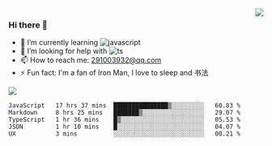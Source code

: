 <img align='right' src='https://github-readme-stats.vercel.app/api?username=niaogege&show_icons=true&theme=radical'/>

### Hi there 👋

- 🌱 I’m currently learning ![javascript](https://img.shields.io/badge/javacript-learn-orange)
- 🤔 I’m looking for help with ![ts](https://img.shields.io/badge/ts-learn-yellow)
- 📫 How to reach me: 291003932@qq.com
- ⚡ Fun fact:  I'm a fan of Iron Man, I love to sleep and 书法

![](https://github-readme-stats.vercel.app/api/top-langs/?username=niaogege&layout=compact)

<!--START_SECTION:waka-->
```text
JavaScript   17 hrs 37 mins  ███████████████▒░░░░░░░░░   60.83 % 
Markdown     8 hrs 25 mins   ███████▒░░░░░░░░░░░░░░░░░   29.07 % 
TypeScript   1 hr 36 mins    █▒░░░░░░░░░░░░░░░░░░░░░░░   05.53 % 
JSON         1 hr 10 mins    █░░░░░░░░░░░░░░░░░░░░░░░░   04.07 % 
UX           3 mins          ░░░░░░░░░░░░░░░░░░░░░░░░░   00.21 % 
```
<!--END_SECTION:waka-->
